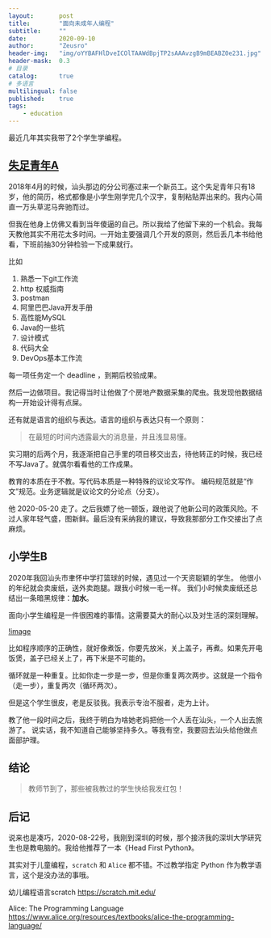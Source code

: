 ```yaml
---
layout:       post
title:        "面向未成年人编程"
subtitle:     ""
date:         2020-09-10
author:       "Zeusro"
header-img:   "img/oYYBAFHlDveICOlTAAWdBpjTP2sAAAvzgB9mBEABZ0e231.jpg"
header-mask:  0.3
# 目录
catalog:      true
# 多语言
multilingual: false
published:    true
tags:
    - education
---
```


最近几年其实我带了2个学生学编程。

## [失足青年A](https://github.com/liaozihong)

2018年4月的时候，汕头那边的分公司塞过来一个新员工。这个失足青年只有18岁，他的简历，格式都像是小学生刚学完几个汉字，复制粘贴弄出来的。我内心简直一万头草泥马奔驰而过。

但我在他身上仿佛又看到当年傻逼的自己。所以我给了他留下来的一个机会。我每天教他其实不用花太多时间。一开始主要强调几个开发的原则，然后丢几本书给他看，下班前抽30分钟检验一下成果就行。

比如

1. 熟悉一下git工作流
1. http 权威指南
1. postman
1. 阿里巴巴Java开发手册
1. 高性能MySQL
1. Java的一些坑
1. 设计模式
1. 代码大全
1. DevOps基本工作流

每一项任务定一个 deadline ，到期后校验成果。

然后一边做项目。我记得当时让他做了个房地产数据采集的爬虫。我发现他数据结构一开始设计得有点屎。

还有就是语言的组织与表达。语言的组织与表达只有一个原则：
> 在最短的时间内透露最大的消息量，并且浅显易懂。

实习期的后两个月，我逐渐把自己手里的项目移交出去，待他转正的时候，我已经不写Java了。就偶尔看看他的工作成果。

教育的本质在于不教。写代码本质是一种特殊的议论文写作。
编码规范就是“作文”规范。业务逻辑就是议论文的分论点（分支）。

他 2020-05-20 走了。之后我嫖了他一顿饭，跟他说了他新公司的政策风险。不过人家年轻气盛，图新鲜。最后没有采纳我的建议，导致我那部分工作交接出了点麻烦。

## 小学生B

2020年我回汕头市聿怀中学打篮球的时候，遇见过一个天资聪颖的学生。
他很小的年纪就会卖废纸，送外卖跑腿。跟我小时候一毛一样。
我们小时候卖废纸还总结出一条暗黑规律：**加水**。

面向小学生编程是一件很困难的事情。这需要莫大的耐心以及对生活的深刻理解。

[!image](/img/in-post/teenager-oriented-programming/mmexport1599723097809.jpg)

比如程序顺序的正确性，就好像煮饭，你要先放米，关上盖子，再煮。如果先开电饭煲，盖子已经关上了，再下米是不可能的。

循环就是一种重复。比如你走一步是一步，但是你重复两次两步。这就是一个指令（走一步），重复两次（循环两次）。

但是这个学生很皮，老是反驳我。我表示专治不服者，走为上计。

教了他一段时间之后，我终于明白为啥她老妈把他一个人丢在汕头，一个人出去旅游了。
说实话，我不知道自己能够坚持多久。等我有空，我要回去汕头给他做点面部护理。

## 结论

> 教师节到了，那些被我教过的学生快给我发红包！

## 后记

说来也是凑巧，2020-08-22号，我刚到深圳的时候，那个接济我的深圳大学研究生也是教电脑的。我给他推荐了一本《Head First Python》。

其实对于儿童编程，`scratch` 和 `Alice` 都不错。不过教学指定 Python 作为教学语言，这个是没办法的事哦。

幼儿编程语言scratch
https://scratch.mit.edu/

Alice: The Programming Language
https://www.alice.org/resources/textbooks/alice-the-programming-language/